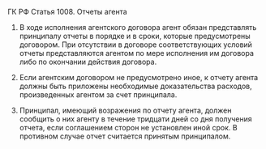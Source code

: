 ГК РФ Статья 1008. Отчеты агента

1. В ходе исполнения агентского договора агент обязан представлять принципалу отчеты в порядке и в сроки, которые предусмотрены договором. При отсутствии в договоре соответствующих условий отчеты представляются агентом по мере исполнения им договора либо по окончании действия договора.

2. Если агентским договором не предусмотрено иное, к отчету агента должны быть приложены необходимые доказательства расходов, произведенных агентом за счет принципала.

3. Принципал, имеющий возражения по отчету агента, должен сообщить о них агенту в течение тридцати дней со дня получения отчета, если соглашением сторон не установлен иной срок. В противном случае отчет считается принятым принципалом.
